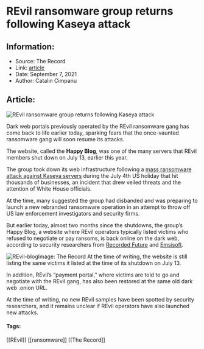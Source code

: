 # REvil ransomware group returns following Kaseya attack
### 

## Information:
+ Source: The Record
+ Link: [article](https://therecord.media/revil-ransomware-group-returns-following-kaseya-attack/)
+ Date: September 7, 2021
+ Author: Catalin Cimpanu


## Article:
![REvil ransomware group returns following Kaseya attack](https://therecord.media/wp-content/uploads/2021/09/REvil.png)

Dark web portals previously operated by the REvil ransomware gang has come back to life earlier today, sparking fears that the once-vaunted ransomware gang will soon resume its attacks.


The website, called the **Happy Blog**, was one of the many servers that REvil members shut down on July 13, earlier this year.


The group took down its web infrastructure following a [mass ransomware attack against Kaseya servers](https://therecord.media/kaseya-zero-day-involved-in-ransomware-attack-patches-coming/) during the July 4th US holiday that hit thousands of businesses, an incident that drew veiled threats and the attention of White House officials.


At the time, many suggested the group had disbanded and was preparing to launch a new rebranded ransomware operation in an attempt to throw off US law enforcement investigators and security firms.


But earlier today, almost two months since the shutdowns, the group’s Happy Blog, a website where REvil operators typically listed victims who refused to negotiate or pay ransoms, is back online on the dark web, according to security researchers from [Recorded Future](https://twitter.com/ddd1ms/status/1435292310024204298) and [Emsisoft](https://twitter.com/BrettCallow/status/1435291637735772162).


![REvil-blog](https://www-therecord.recfut.com/wp-content/uploads/2021/09/REvil-blog.png)Image: The Record
At the time of writing, the website is still listing the same victims it listed at the time of its shutdown on July 13.


In addition, REvil’s “payment portal,” where victims are told to go and negotiate with the REvil gang, has also been restored at the same old dark web .onion URL.


At the time of writing, no new REvil samples have been spotted by security researchers, and it remains unclear if REvil operators have also launched new attacks.





#### Tags:
[[REvil]] [[ransomware]] [[The Record]]
